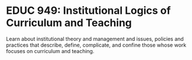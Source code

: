 # EDUC 949: Institutional Logics of Curriculum and Teaching

Learn about institutional theory and management and issues, policies and practices that describe, define, complicate, and confine those whose work focuses on curriculum and teaching.